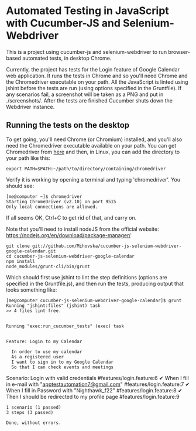 # Automated Testing in JavaScript with Cucumber-JS and Selenium-Webdriver


This is a project using cucumber-js and selenium-webdriver to run browser-based automated tests, in desktop Chrome.


Currently, the project has tests for the Login feature of Google Calendar web application. It runs the tests in Chrome and so you'll need Chrome and the Chromedriver executable on your path. All the JavaScript is linted using jshint before the tests are run (using options specified in the Gruntfile). If any scenarios fail, a screenshot will be taken as a PNG and put in ./screenshots/. After the tests are finished Cucumber shuts down the Webdriver instance.

## Running the tests on the desktop

To get going, you'll need Chrome (or Chromium) installed, and you'll also need the Chromedriver executable available on your path. You can get Chromedriver from [here](http://chromedriver.storage.googleapis.com/index.html) and then, in Linux, you can add the directory to your path like this:

    export PATH=$PATH:~/path/to/directory/containing/chromedriver

Verify it is working by opening a terminal and typing 'chromedriver'. You should see:

    [me@computer ~]$ chromedriver
    Starting ChromeDriver (v2.10) on port 9515
    Only local connections are allowed.

If all seems OK, Ctrl+C to get rid of that, and carry on.

Note that you'll need to install nodeJS from the official website: https://nodejs.org/en/download/package-manager/


    git clone git://github.com/Mihovska/cucumber-js-selenium-webdriver-google-calendar.git
    cd cucumber-js-selenium-webdriver-google-calendar
    npm install
    node_modules/grunt-cli/bin/grunt

Which should first use jshint to lint the step definitions (options are specified in the Gruntfile.js), and then run the tests, producing output that looks something like:

    [me@computer cucumber-js-selenium-webdriver-google-calendar]$ grunt
    Running "jshint:files" (jshint) task
    >> 4 files lint free.


    Running "exec:run_cucumber_tests" (exec) task


    Feature: Login to my Calendar

      In order to use my calendar
      As a registered user
      I want to sign in to my Google Calendar
      So that I can check events and meetings

   Scenario: Login with valid credentials                         #features/login.feature:6
    ✔ When I fill in e-mail with "apptestautomation7@gmail.com"   #features/login.feature:7
    ✔ When I fill in Password with "Nighthawk_f22"                #features/login.feature:8
    ✔ Then I should be redirected to my profile page              #features/login.feature:9


    1 scenario (1 passed)
    3 steps (3 passed)

    Done, without errors.
